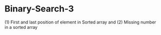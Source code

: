 # Binary-Search-3
(1) First and last position of element in Sorted array and (2) Missing number in a sorted array
